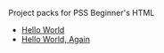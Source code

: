 Project packs for PSS Beginner's HTML

 * [Hello World](/hello_world.md)
 * [Hello World, Again](hello_world_again/hello_world_again.md)